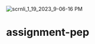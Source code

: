 ![scrnli_1_19_2023_9-06-16 PM](https://user-images.githubusercontent.com/63714177/213489981-6e05ecf2-5e51-4ee1-a9d3-a36096e7d82c.gif)
# assignment-pep
